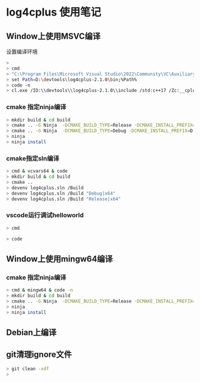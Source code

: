 
# log4cplus 使用笔记


## Window上使用MSVC编译

设置编译环境
```bash
>
> cmd
> "C:\Program Files\Microsoft Visual Studio\2022\Community\VC\Auxiliary\Build\vcvars64.bat"
> set Path=D:\devtools\log4cplus-2.1.0\bin;%Path%
> code -n
> cl.exe /ID:\\devtools\\log4cplus-2.1.0\\include /std:c++17 /Zc:__cplusplus UseProperties.cpp
```

### cmake 指定ninja编译
```bash
> mkdir build & cd build
> cmake .. -G Ninja  -DCMAKE_BUILD_TYPE=Release -DCMAKE_INSTALL_PREFIX=D:\devtools\log4cplus-2.1.0
> cmake .. -G Ninja  -DCMAKE_BUILD_TYPE=Debug -DCMAKE_INSTALL_PREFIX=D:\devtools\log4cplus-2.1.0
> ninja
> ninja install
```

### cmake指定sln编译
```bash
> cmd & vcvars64 & code
> mkdir build & cd build
> cmake ..
> devenv log4cplus.sln /Build
> devenv log4cplus.sln /Build "Debug|x64"
> devenv log4cplus.sln /Build "Release|x64"
```

### vscode运行调试helloworld

```bash
> cmd

> code
```


## Window上使用mingw64编译
### cmake 指定ninja编译
```bash
> cmd & mingw64 & code -n
> mkdir build & cd build
> cmake .. -G Ninja  -DCMAKE_BUILD_TYPE=Release -DCMAKE_INSTALL_PREFIX=D:\devtools\log4cplus.mingw64.2.1.0
> ninja
> ninja install
```

## Debian上编译


## git清理ignore文件

```bash
> git clean -xdf
>
```
